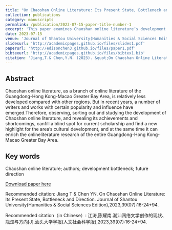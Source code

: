 ```yaml
---
title: "On Chaoshan Online Literature: Its Present State, Bottleneck and Direction(潮汕网络文学创作的现状、瓶颈与方向)"
collection: publications
category: manuscripts
permalink: /publication/2023-07-15-paper-title-number-1
excerpt: 'This paper examines Chaoshan online literature’s development within the Guangdong-Hong Kong-Macao Greater Bay Area, noting emerging writers and works. It addresses scholarly gaps, advances cultural progress, and enriches GBA-wide online literary studies.'
date: 2023-07-15
venue: 'Journal of Shantou University(Humanities & Social Sciences Edition)'
slidesurl: 'http://academicpages.github.io/files/slides1.pdf'
paperurl: 'http://edisonchen3.github.io/files/paper1.pdf'
bibtexurl: 'http://academicpages.github.io/files/bibtex1.bib'
citation: 'Jiang,T.& Chen,Y.N. (2023). &quot;On Chaoshan Online Literature: Its Present State, Bottleneck and Direction.&quot; <i>Journal of Shantou University(Humanities & Social Sciences Edition)</i>. 39(07):16-24+94.'
---
```


## Abstract
Chaoshan online literature, as a branch of online literature of the Guangdong-Hong Kong-Macao Greater Bay Area, is relatively less
developed compared with other regions. But in recent years, a number of writers and works with certain popularity and influence have emerged.Therefore, observing, sorting out and studying the development of Chaoshan online literature, and revealing its achievements and shortcomings, canfill a blind spot for current scholarship and find a new highlight for the area’s cultural development, and at the same time it can enrich the onlineliterature research of the entire Guangdong-Hong Kong-Macao Greater Bay Area.


## Key words
Chaoshan online literature; authors; development bottleneck; future direction

[Download paper here](https://kns.cnki.net/kcms2/article/abstract?v=VQ0ntgfwFMSOmH-2yQaBydttDii--1iMcZqR3nCslANZBj3obk0oY5FoprwO164vy5A8eQkTmWTlcez1zsXbL1OHKppzXmS-kurPK80CV8rs-Krqmw2sfbqmWgfswFfrTCv9NT0kzXBiuPDoBmRiHpW-4BJbnyB6x6WicuLUXsRKi30SkaWu1L2ACENRbFbI8PCl-7GgLk4=&uniplatform=NZKPT)

Recommended citation: Jiang T & Chen YN. On Chaoshan Online Literature: Its Present State, Bottleneck and Direction. Journal of Shantou University(Humanities & Social Sciences Edition),2023,39(07):16-24+94.

Recommended citation（in Chinese）: 江涛,陈耀南.潮汕网络文学创作的现状、瓶颈与方向[J].汕头大学学报(人文社会科学版),2023,39(07):16-24+94.

